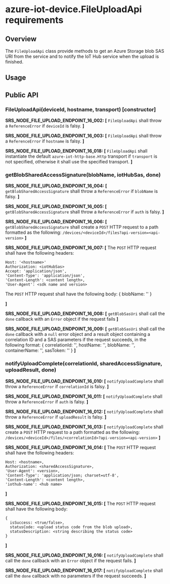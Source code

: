 # azure-iot-device.FileUploadApi requirements

## Overview
The `FileUploadApi` class provide methods to get an Azure Storage blob SAS URI from the service and to notify the IoT Hub service when the upload is finished.

## Usage

## Public API
### FileUploadApi(deviceId, hostname, transport) [constructor]

**SRS_NODE_FILE_UPLOAD_ENDPOINT_16_002: [** `FileUploadApi` shall throw a `ReferenceError` if `deviceId` is falsy. **]**

**SRS_NODE_FILE_UPLOAD_ENDPOINT_16_003: [** `FileUploadApi` shall throw a `ReferenceError` if `hostname` is falsy. **]**

**SRS_NODE_FILE_UPLOAD_ENDPOINT_16_018: [** `FileUploadApi` shall instantiate the default `azure-iot-http-base.Http` transport if `transport` is not specified, otherwise it shall use the specified transport. **]**

### getBlobSharedAccessSignature(blobName, iotHubSas, done)

**SRS_NODE_FILE_UPLOAD_ENDPOINT_16_004: [** `getBlobSharedAccessSignature` shall throw a `ReferenceError` if `blobName` is falsy. **]**

**SRS_NODE_FILE_UPLOAD_ENDPOINT_16_005: [** `getBlobSharedAccessSignature` shall throw a `ReferenceError` if `auth` is falsy. **]**

**SRS_NODE_FILE_UPLOAD_ENDPOINT_16_006: [** `getBlobSharedAccessSignature` shall create a `POST` HTTP request to a path formatted as the following:
`/devices/<deviceId>/files?api-version=<api-version>`
**]**

**SRS_NODE_FILE_UPLOAD_ENDPOINT_16_007: [** The `POST` HTTP request shall have the following headers:
```
Host: '<hostname>'
Authorization: <iotHubSas>
Accept: 'application/json',
'Content-Type': 'application/json',
'Content-Length': <content length>,
'User-Agent': <sdk name and version>
```
The `POST` HTTP request shall have the following body:
{
   blobName: '<name of the blob for which a SAS URI will be generated>'
}

**]**

**SRS_NODE_FILE_UPLOAD_ENDPOINT_16_008: [** `getBlobSasUri` shall call the `done` callback with an `Error` object if the request fails **]**

**SRS_NODE_FILE_UPLOAD_ENDPOINT_16_009: [** `getBlobSasUri` shall call the `done` callback with a `null` error object and a result object containing a correlation ID and a SAS parameters if the request succeeds, in the following format:
{
  correlationId: '<correlationIdString>',
  hostName: '<hostName>',
  blobName: '<blobName>',
  containerName: '<containerName>',
  sasToken: '<sasUriString>'
}
 **]**

### notifyUploadComplete(correlationId, sharedAccessSignature, uploadResult, done)
**SRS_NODE_FILE_UPLOAD_ENDPOINT_16_010: [** `notifyUploadComplete` shall throw a `ReferenceError` if `correlationId` is falsy. **]**

**SRS_NODE_FILE_UPLOAD_ENDPOINT_16_011: [** `notifyUploadComplete` shall throw a `ReferenceError` if `auth` is falsy. **]**

**SRS_NODE_FILE_UPLOAD_ENDPOINT_16_012: [** `notifyUploadComplete` shall throw a `ReferenceError` if `uploadResult` is falsy. **]**

**SRS_NODE_FILE_UPLOAD_ENDPOINT_16_013: [** `notifyUploadComplete` shall create a `POST` HTTP request to a path formatted as the following:
`/devices/<deviceId>/files/<correlationId>?api-version=<api-version>` **]**

**SRS_NODE_FILE_UPLOAD_ENDPOINT_16_014: [** The `POST` HTTP request shall have the following headers:
```
Host: <hostname>,
Authorization: <sharedAccessSignature>,
'User-Agent': <version>,
'Content-Type': 'application/json; charset=utf-8',
'Content-Length': <content length>,
'iothub-name': <hub name>
``` 
**]**

**SRS_NODE_FILE_UPLOAD_ENDPOINT_16_015: [** The `POST` HTTP request shall have the following body:
```
{
  isSuccess: <true/false>,
  statusCode: <upload status code from the blob upload>,
  statusDescription: <string describing the status code>
}
```
**]**

**SRS_NODE_FILE_UPLOAD_ENDPOINT_16_016: [** `notifyUploadComplete` shall call the `done` callback with an `Error` object if the request fails. **]**

**SRS_NODE_FILE_UPLOAD_ENDPOINT_16_017: [** `notifyUploadComplete` shall call the `done` callback with no parameters if the request succeeds. **]**